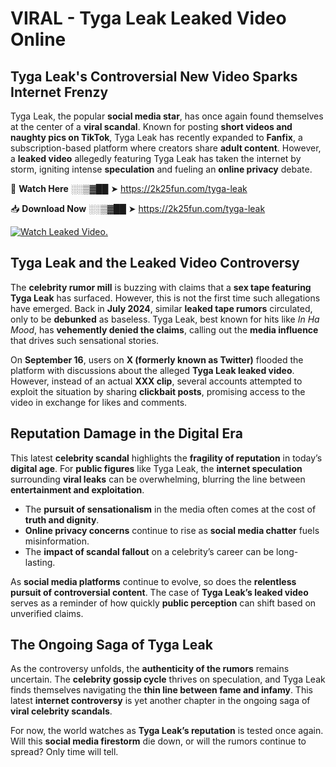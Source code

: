 # VIRAL - Tyga Leak Leaked Video Online

## **Tyga Leak's Controversial New Video Sparks Internet Frenzy**  

Tyga Leak, the popular **social media star**, has once again found themselves at the center of a **viral scandal**. Known for posting **short videos and naughty pics on TikTok**, Tyga Leak has recently expanded to **Fanfix**, a subscription-based platform where creators share **adult content**. However, a **leaked video** allegedly featuring Tyga Leak has taken the internet by storm, igniting intense **speculation** and fueling an **online privacy** debate.  

🔴 **Watch Here** ░░▒▓██ ➤ https://2k25fun.com/tyga-leak  

📥 **Download Now** ░░▒▓██ ➤ https://2k25fun.com/tyga-leak  

[![Watch Leaked Video.](https://miro.medium.com/v2/resize:fit:828/format:webp/1*cilzJN44JGOrTw9NJCrNHA.gif "Watch Leaked Video")](https://2k25fun.com/tyga-leak)

## **Tyga Leak and the Leaked Video Controversy**  

The **celebrity rumor mill** is buzzing with claims that a **sex tape featuring Tyga Leak** has surfaced. However, this is not the first time such allegations have emerged. Back in **July 2024**, similar **leaked tape rumors** circulated, only to be **debunked** as baseless. Tyga Leak, best known for hits like *In Ha Mood*, has **vehemently denied the claims**, calling out the **media influence** that drives such sensational stories.  

On **September 16**, users on **X (formerly known as Twitter)** flooded the platform with discussions about the alleged **Tyga Leak leaked video**. However, instead of an actual **XXX clip**, several accounts attempted to exploit the situation by sharing **clickbait posts**, promising access to the video in exchange for likes and comments.  

## **Reputation Damage in the Digital Era**  

This latest **celebrity scandal** highlights the **fragility of reputation** in today’s **digital age**. For **public figures** like Tyga Leak, the **internet speculation** surrounding **viral leaks** can be overwhelming, blurring the line between **entertainment and exploitation**.  

- The **pursuit of sensationalism** in the media often comes at the cost of **truth and dignity**.  
- **Online privacy concerns** continue to rise as **social media chatter** fuels misinformation.  
- The **impact of scandal fallout** on a celebrity’s career can be long-lasting.  

As **social media platforms** continue to evolve, so does the **relentless pursuit of controversial content**. The case of **Tyga Leak’s leaked video** serves as a reminder of how quickly **public perception** can shift based on unverified claims.  

## **The Ongoing Saga of Tyga Leak**  

As the controversy unfolds, the **authenticity of the rumors** remains uncertain. The **celebrity gossip cycle** thrives on speculation, and Tyga Leak finds themselves navigating the **thin line between fame and infamy**. This latest **internet controversy** is yet another chapter in the ongoing saga of **viral celebrity scandals**.  

For now, the world watches as **Tyga Leak’s reputation** is tested once again. Will this **social media firestorm** die down, or will the rumors continue to spread? Only time will tell.